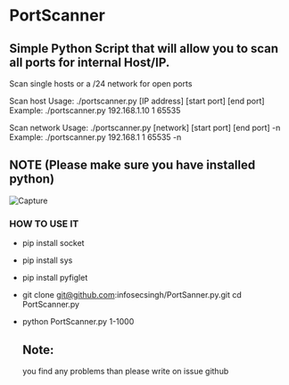 # PortScanner
## Simple Python Script that will allow you to scan all ports for internal Host/IP.


Scan single hosts or a /24 network for open ports

Scan host Usage: ./portscanner.py [IP address] [start port] [end port] Example: ./portscanner.py 192.168.1.10 1 65535

Scan network Usage: ./portscanner.py [network] [start port] [end port] -n Example: ./portscanner.py 192.168.1 1 65535 -n



## NOTE (Please make sure you have installed python)

![Capture](https://user-images.githubusercontent.com/73497533/125208864-bbef2480-e2b2-11eb-8acf-9fe2f50744a0.PNG)

### HOW TO USE IT 

* pip install socket
* pip install sys
* pip install pyfiglet
* git clone git@github.com:infosecsingh/PortSanner.py.git cd PortScanner.py 
* python PortScanner.py <IP> 1-1000 

  
  ## Note: 
   you find any problems than please write on issue github 
  
  
  
